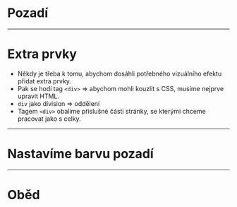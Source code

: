 <!-- .slide: data-state="c-slide-inter" -->

# Pozadí

---

# Extra prvky

>>>
* Někdy je třeba k tomu, abychom dosáhli potřebného vizuálního efektu přidat extra prvky.
* Pak se hodí tag `<div>` => abychom mohli kouzlit s CSS, musíme nejprve upravit HTML.
* `div` jako division => oddělení
* Tagem `<div>` obalíme přislušné části stránky, se kterými chceme pracovat jako s celky.

---

<!-- .slide: data-state="c-slide-task" -->

# Nastavíme barvu pozadí

---

<!-- .slide: data-state="c-slide-break" -->

# Oběd
